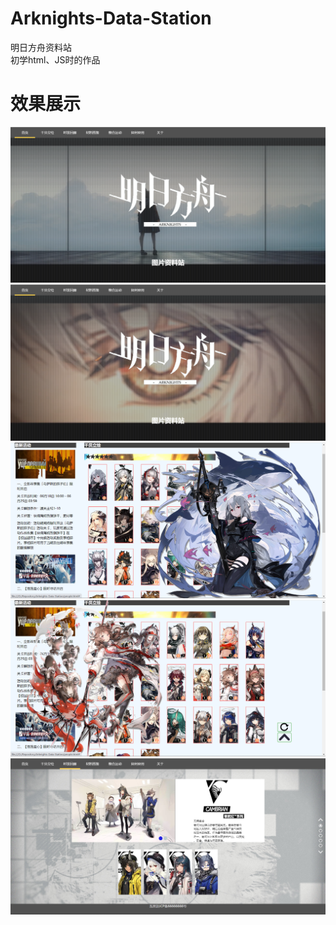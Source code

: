 # Arknights-Data-Station
明日方舟资料站  
初学html、JS时的作品
# 效果展示
![image](https://github.com/BaldAlien/Arknights-Data-Station/raw/main/images/README/%E9%A6%96%E9%A1%B51.png)
![image](https://github.com/BaldAlien/Arknights-Data-Station/blob/main/images/README/%E9%A6%96%E9%A1%B52.png)
![image](https://github.com/BaldAlien/Arknights-Data-Station/blob/main/images/README/%E7%AB%8B%E7%BB%981.png)
![image](https://github.com/BaldAlien/Arknights-Data-Station/blob/main/images/README/%E7%AB%8B%E7%BB%982.png)
![image](https://github.com/BaldAlien/Arknights-Data-Station/blob/main/images/README/%E6%97%B6%E8%A3%85.png)
